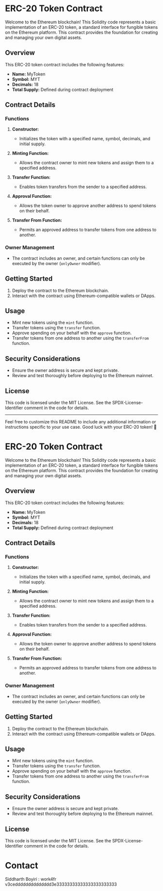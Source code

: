 # ERC-20 Token Contract

Welcome to the Ethereum blockchain! This Solidity code represents a basic implementation of an ERC-20 token, a standard interface for fungible tokens on the Ethereum platform. This contract provides the foundation for creating and managing your own digital assets.

## Overview

This ERC-20 token contract includes the following features:

- **Name:** MyToken
- **Symbol:** MYT
- **Decimals:** 18
- **Total Supply:** Defined during contract deployment

## Contract Details

### Functions

1. **Constructor:**
   - Initializes the token with a specified name, symbol, decimals, and initial supply.

2. **Minting Function:**
   - Allows the contract owner to mint new tokens and assign them to a specified address.

3. **Transfer Function:**
   - Enables token transfers from the sender to a specified address.

4. **Approval Function:**
   - Allows the token owner to approve another address to spend tokens on their behalf.

5. **Transfer From Function:**
   - Permits an approved address to transfer tokens from one address to another.

### Owner Management

- The contract includes an owner, and certain functions can only be executed by the owner (`onlyOwner` modifier).

## Getting Started

1. Deploy the contract to the Ethereum blockchain.
2. Interact with the contract using Ethereum-compatible wallets or DApps.

## Usage

- Mint new tokens using the `mint` function.
- Transfer tokens using the `transfer` function.
- Approve spending on your behalf with the `approve` function.
- Transfer tokens from one address to another using the `transferFrom` function.

## Security Considerations

- Ensure the owner address is secure and kept private.
- Review and test thoroughly before deploying to the Ethereum mainnet.

## License

This code is licensed under the MIT License. See the SPDX-License-Identifier comment in the code for details.

---

Feel free to customize this README to include any additional information or instructions specific to your use case. Good luck with your ERC-20 token! 🚀
# ERC-20 Token Contract

Welcome to the Ethereum blockchain! This Solidity code represents a basic implementation of an ERC-20 token, a standard interface for fungible tokens on the Ethereum platform. This contract provides the foundation for creating and managing your own digital assets.

## Overview

This ERC-20 token contract includes the following features:

- **Name:** MyToken
- **Symbol:** MYT
- **Decimals:** 18
- **Total Supply:** Defined during contract deployment

## Contract Details

### Functions

1. **Constructor:**
   - Initializes the token with a specified name, symbol, decimals, and initial supply.

2. **Minting Function:**
   - Allows the contract owner to mint new tokens and assign them to a specified address.

3. **Transfer Function:**
   - Enables token transfers from the sender to a specified address.

4. **Approval Function:**
   - Allows the token owner to approve another address to spend tokens on their behalf.

5. **Transfer From Function:**
   - Permits an approved address to transfer tokens from one address to another.

### Owner Management

- The contract includes an owner, and certain functions can only be executed by the owner (`onlyOwner` modifier).

## Getting Started

1. Deploy the contract to the Ethereum blockchain.
2. Interact with the contract using Ethereum-compatible wallets or DApps.

## Usage

- Mint new tokens using the `mint` function.
- Transfer tokens using the `transfer` function.
- Approve spending on your behalf with the `approve` function.
- Transfer tokens from one address to another using the `transferFrom` function.

## Security Considerations

- Ensure the owner address is secure and kept private.
- Review and test thoroughly before deploying to the Ethereum mainnet.

## License

This code is licensed under the MIT License. See the SPDX-License-Identifier comment in the code for details.

# Contact
  Siddharth Boyiri : work4fr v3cedddddddddddddd3e33333333333333333333333
